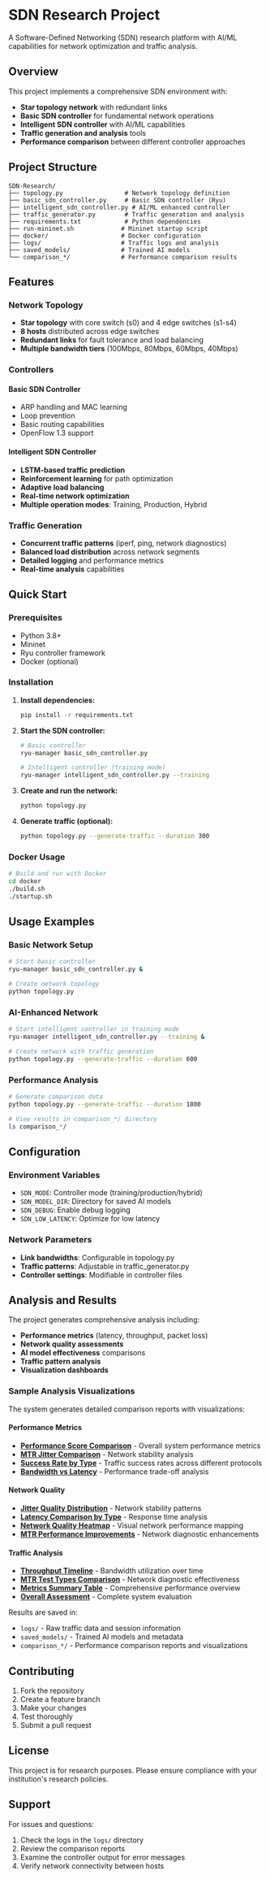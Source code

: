 # SDN Research Project

A Software-Defined Networking (SDN) research platform with AI/ML capabilities for network optimization and traffic analysis.

## Overview

This project implements a comprehensive SDN environment with:
- **Star topology network** with redundant links
- **Basic SDN controller** for fundamental network operations
- **Intelligent SDN controller** with AI/ML capabilities
- **Traffic generation and analysis** tools
- **Performance comparison** between different controller approaches

## Project Structure

```
SDN-Research/
├── topology.py                 # Network topology definition
├── basic_sdn_controller.py     # Basic SDN controller (Ryu)
├── intelligent_sdn_controller.py # AI/ML enhanced controller
├── traffic_generator.py        # Traffic generation and analysis
├── requirements.txt            # Python dependencies
├── run-mininet.sh             # Mininet startup script
├── docker/                    # Docker configuration
├── logs/                      # Traffic logs and analysis
├── saved_models/              # Trained AI models
└── comparison_*/              # Performance comparison results
```

## Features

### Network Topology
- **Star topology** with core switch (s0) and 4 edge switches (s1-s4)
- **8 hosts** distributed across edge switches
- **Redundant links** for fault tolerance and load balancing
- **Multiple bandwidth tiers** (100Mbps, 80Mbps, 60Mbps, 40Mbps)

### Controllers

#### Basic SDN Controller
- ARP handling and MAC learning
- Loop prevention
- Basic routing capabilities
- OpenFlow 1.3 support

#### Intelligent SDN Controller
- **LSTM-based traffic prediction**
- **Reinforcement learning** for path optimization
- **Adaptive load balancing**
- **Real-time network optimization**
- **Multiple operation modes**: Training, Production, Hybrid

### Traffic Generation
- **Concurrent traffic patterns** (iperf, ping, network diagnostics)
- **Balanced load distribution** across network segments
- **Detailed logging** and performance metrics
- **Real-time analysis** capabilities

## Quick Start

### Prerequisites
- Python 3.8+
- Mininet
- Ryu controller framework
- Docker (optional)

### Installation

1. **Install dependencies:**
   ```bash
   pip install -r requirements.txt
   ```

2. **Start the SDN controller:**
   ```bash
   # Basic controller
   ryu-manager basic_sdn_controller.py
   
   # Intelligent controller (training mode)
   ryu-manager intelligent_sdn_controller.py --training
   ```

3. **Create and run the network:**
   ```bash
   python topology.py
   ```

4. **Generate traffic (optional):**
   ```bash
   python topology.py --generate-traffic --duration 300
   ```

### Docker Usage

```bash
# Build and run with Docker
cd docker
./build.sh
./startup.sh
```

## Usage Examples

### Basic Network Setup
```bash
# Start basic controller
ryu-manager basic_sdn_controller.py &

# Create network topology
python topology.py
```

### AI-Enhanced Network
```bash
# Start intelligent controller in training mode
ryu-manager intelligent_sdn_controller.py --training &

# Create network with traffic generation
python topology.py --generate-traffic --duration 600
```

### Performance Analysis
```bash
# Generate comparison data
python topology.py --generate-traffic --duration 1800

# View results in comparison_*/ directory
ls comparison_*/
```

## Configuration

### Environment Variables
- `SDN_MODE`: Controller mode (training/production/hybrid)
- `SDN_MODEL_DIR`: Directory for saved AI models
- `SDN_DEBUG`: Enable debug logging
- `SDN_LOW_LATENCY`: Optimize for low latency

### Network Parameters
- **Link bandwidths**: Configurable in topology.py
- **Traffic patterns**: Adjustable in traffic_generator.py
- **Controller settings**: Modifiable in controller files

## Analysis and Results

The project generates comprehensive analysis including:
- **Performance metrics** (latency, throughput, packet loss)
- **Network quality assessments**
- **AI model effectiveness** comparisons
- **Traffic pattern analysis**
- **Visualization dashboards**

### Sample Analysis Visualizations

The system generates detailed comparison reports with visualizations:

#### Performance Metrics
- **[Performance Score Comparison](https://github.com/sandunsrimal/SDN-Research/blob/main/comparison_20250610_100945/01_performance_score_comparison.png)** - Overall system performance metrics
- **[MTR Jitter Comparison](https://github.com/sandunsrimal/SDN-Research/blob/main/comparison_20250610_100945/02_mtr_jitter_comparison.png)** - Network stability analysis
- **[Success Rate by Type](https://github.com/sandunsrimal/SDN-Research/blob/main/comparison_20250610_100945/03_success_rate_by_type.png)** - Traffic success rates across different protocols
- **[Bandwidth vs Latency](https://github.com/sandunsrimal/SDN-Research/blob/main/comparison_20250610_100945/04_bandwidth_vs_latency.png)** - Performance trade-off analysis

#### Network Quality
- **[Jitter Quality Distribution](https://github.com/sandunsrimal/SDN-Research/blob/main/comparison_20250610_100945/05_jitter_quality_distribution.png)** - Network stability patterns
- **[Latency Comparison by Type](https://github.com/sandunsrimal/SDN-Research/blob/main/comparison_20250610_100945/06_latency_comparison_by_type.png)** - Response time analysis
- **[Network Quality Heatmap](https://github.com/sandunsrimal/SDN-Research/blob/main/comparison_20250610_100945/09_network_quality_heatmap.png)** - Visual network performance mapping
- **[MTR Performance Improvements](https://github.com/sandunsrimal/SDN-Research/blob/main/comparison_20250610_100945/08_mtr_performance_improvements.png)** - Network diagnostic enhancements

#### Traffic Analysis
- **[Throughput Timeline](https://github.com/sandunsrimal/SDN-Research/blob/main/comparison_20250610_100945/07_throughput_timeline.png)** - Bandwidth utilization over time
- **[MTR Test Types Comparison](https://github.com/sandunsrimal/SDN-Research/blob/main/comparison_20250610_100945/11_mtr_test_types_comparison.png)** - Network diagnostic effectiveness
- **[Metrics Summary Table](https://github.com/sandunsrimal/SDN-Research/blob/main/comparison_20250610_100945/10_metrics_summary_table.png)** - Comprehensive performance overview
- **[Overall Assessment](https://github.com/sandunsrimal/SDN-Research/blob/main/comparison_20250610_100945/12_overall_assessment.png)** - Complete system evaluation

Results are saved in:
- `logs/` - Raw traffic data and session information
- `saved_models/` - Trained AI models and metadata
- `comparison_*/` - Performance comparison reports and visualizations

## Contributing

1. Fork the repository
2. Create a feature branch
3. Make your changes
4. Test thoroughly
5. Submit a pull request

## License

This project is for research purposes. Please ensure compliance with your institution's research policies.

## Support

For issues and questions:
1. Check the logs in the `logs/` directory
2. Review the comparison reports
3. Examine the controller output for error messages
4. Verify network connectivity between hosts
